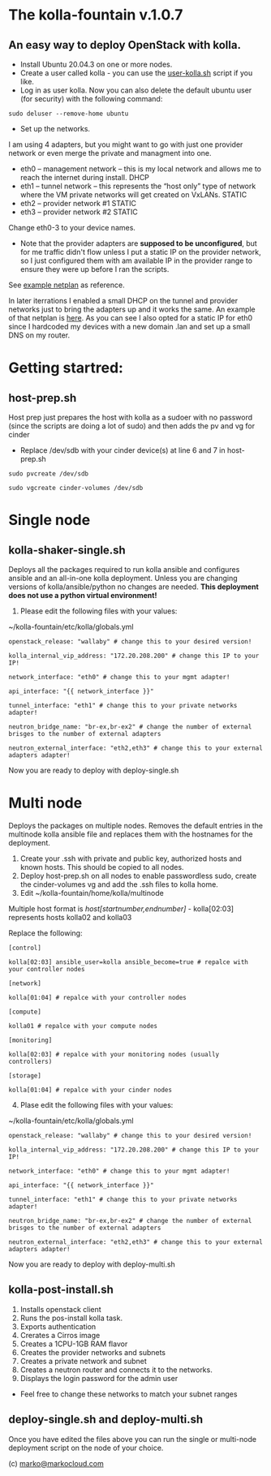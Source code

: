 # The kolla-fountain v.1.0.7

## An easy way to deploy OpenStack with kolla.

* Install Ubuntu 20.04.3 on one or more nodes.
* Create a user called kolla - you can use the [user-kolla.sh](https://github.com/markosluga/kolla-fountain/blob/main/user-kolla.sh) script if you like. 
* Log in as user kolla. Now you can also delete the default ubuntu user (for security) with the following command:

`sudo deluser --remove-home ubuntu`

* Set up the networks. 

I am using 4 adapters, but you might want to go with just one provider network or even merge the private and managment into one.

* eth0 – management network – this is my local network and allows me to reach the internet during install. DHCP
* eth1 – tunnel network – this represents the “host only” type of network where the VM private networks will get created on VxLANs. STATIC
* eth2 – provider network #1 STATIC
* eth3 – provider network #2 STATIC

Change eth0-3 to your device names.

* Note that the provider adapters are **supposed to be unconfigured**, but for me traffic didn't flow unless I put a static IP on the provider network, so I just configured them with am available IP in the provider range to ensure they were up before I ran the scripts.

See [example netplan](https://github.com/markosluga/kolla-fountain/blob/main/etc/netplan/00-installer-config.yaml) as reference.

In later iterrations I enabled a small DHCP on the tunnel and provider networks just to bring the adapters up and it works the same. An example of that netplan is [here](https://github.com/markosluga/kolla-fountain/blob/main/etc/netplan/01-installer-config.yaml). As you can see I also opted for a static IP for eth0 since I hardcoded my devices with a new domain .lan and set up a small DNS on my router.

# Getting startred:

## host-prep.sh

Host prep just prepares the host with kolla as a sudoer with no password (since the scripts are doing a lot of sudo) and then adds the pv and vg for cinder

* Replace /dev/sdb with your cinder device(s) at line 6 and 7 in host-prep.sh

`sudo pvcreate /dev/sdb`

`sudo vgcreate cinder-volumes /dev/sdb`

# Single node

## kolla-shaker-single.sh

Deploys all the packages required to run kolla ansible and configures ansible and an all-in-one kolla deployment. Unless you are changing versions of kolla/ansible/python no changes are needed. **This deployment does not use a python virtual environment!**

1. Please edit the following files with your values:

~/kolla-fountain/etc/kolla/globals.yml 

`openstack_release: "wallaby" # change this to your desired version!`

`kolla_internal_vip_address: "172.20.208.200" # change this IP to your IP!`

`network_interface: "eth0" # change this to your mgmt adapter!`

`api_interface: "{{ network_interface }}"`

`tunnel_interface: "eth1" # change this to your private networks adapter!`

`neutron_bridge_name: "br-ex,br-ex2" # change the number of external brisges to the number of external adapters`

`neutron_external_interface: "eth2,eth3" # change this to your external adapters adapter!`

Now you are ready to deploy with deploy-single.sh

# Multi node

Deploys the packages on multiple nodes. Removes the default entries in the multinode kolla ansible file and replaces them with the hostnames for the deployment. 

1. Create your .ssh with private and public key, authorized hosts and known hosts. This should be copied to all nodes.
2. Deploy host-prep.sh on all nodes to enable passwordless sudo, create the cinder-volumes vg and add the .ssh files to kolla home.
3. Edit ~/kolla-fountain/home/kolla/multinode

Multiple host format is *host[startnumber,endnumber]* - kolla[02:03] represents hosts kolla02 and kolla03

Replace the following:

`[control]`

`kolla[02:03] ansible_user=kolla ansible_become=true # repalce with your controller nodes`
 
`[network]`

`kolla[01:04] # repalce with your controller nodes`

`[compute]`

`kolla01 # repalce with your compute nodes`

`[monitoring]`

`kolla[02:03] # repalce with your monitoring nodes (usually controllers)`

`[storage]`

`kolla[01:04] # repalce with your cinder nodes`

4. Plase edit the following files with your values:

~/kolla-fountain/etc/kolla/globals.yml 

`openstack_release: "wallaby" # change this to your desired version!`

`kolla_internal_vip_address: "172.20.208.200" # change this IP to your IP!`

`network_interface: "eth0" # change this to your mgmt adapter!`

`api_interface: "{{ network_interface }}"`

`tunnel_interface: "eth1" # change this to your private networks adapter!`

`neutron_bridge_name: "br-ex,br-ex2" # change the number of external brisges to the number of external adapters`

`neutron_external_interface: "eth2,eth3" # change this to your external adapters adapter!`

Now you are ready to deploy with deploy-multi.sh

## kolla-post-install.sh

1. Installs openstack client
2. Runs the pos-install kolla task.
3. Exports authentication
4. Crerates a Cirros image
5. Creates a 1CPU-1GB RAM flavor
6. Creates the provider networks and subnets
7. Creates a private network and subnet
8. Creates a neutron router and connects it to the networks.
9. Displays the login password for the admin user

* Feel free to change these networks to match your subnet ranges

## deploy-single.sh and deploy-multi.sh

Once you have edited the files above you can run the single or multi-node deployment script on the node of your choice.

(c) marko@markocloud.com



